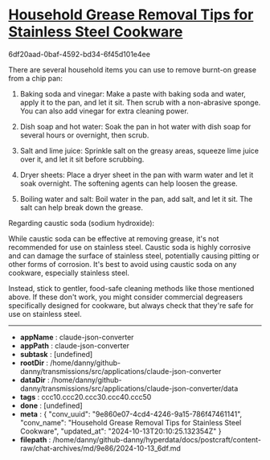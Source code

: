 # [Household Grease Removal Tips for Stainless Steel Cookware](https://claude.ai/chat/9e860e07-4cd4-4246-9a15-786f47461141)

6df20aad-0baf-4592-bd34-6f45d101e4ee

 There are several household items you can use to remove burnt-on grease from a chip pan:

1. Baking soda and vinegar: Make a paste with baking soda and water, apply it to the pan, and let it sit. Then scrub with a non-abrasive sponge. You can also add vinegar for extra cleaning power.

2. Dish soap and hot water: Soak the pan in hot water with dish soap for several hours or overnight, then scrub.

3. Salt and lime juice: Sprinkle salt on the greasy areas, squeeze lime juice over it, and let it sit before scrubbing.

4. Dryer sheets: Place a dryer sheet in the pan with warm water and let it soak overnight. The softening agents can help loosen the grease.

5. Boiling water and salt: Boil water in the pan, add salt, and let it sit. The salt can help break down the grease.

Regarding caustic soda (sodium hydroxide):

While caustic soda can be effective at removing grease, it's not recommended for use on stainless steel. Caustic soda is highly corrosive and can damage the surface of stainless steel, potentially causing pitting or other forms of corrosion. It's best to avoid using caustic soda on any cookware, especially stainless steel.

Instead, stick to gentler, food-safe cleaning methods like those mentioned above. If these don't work, you might consider commercial degreasers specifically designed for cookware, but always check that they're safe for use on stainless steel.

---

* **appName** : claude-json-converter
* **appPath** : claude-json-converter
* **subtask** : [undefined]
* **rootDir** : /home/danny/github-danny/transmissions/src/applications/claude-json-converter
* **dataDir** : /home/danny/github-danny/transmissions/src/applications/claude-json-converter/data
* **tags** : ccc10.ccc20.ccc30.ccc40.ccc50
* **done** : [undefined]
* **meta** : {
  "conv_uuid": "9e860e07-4cd4-4246-9a15-786f47461141",
  "conv_name": "Household Grease Removal Tips for Stainless Steel Cookware",
  "updated_at": "2024-10-13T20:10:25.132354Z"
}
* **filepath** : /home/danny/github-danny/hyperdata/docs/postcraft/content-raw/chat-archives/md/9e86/2024-10-13_6df.md